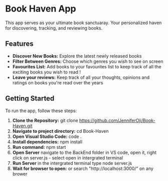 # Book Haven App

This app serves as your ultimate book sanctuaray. Your personalized haven for discovering, tracking, and reviewing books.

## Features

- **Discover New Books:** Explore the latest newly released books
- **Filter Between Genres:** Choose which genres you wish to see on screen 
- **Favourites List:** Add books to your favourites list to keep track of all the exciting books you wish to read !
- **Leave your reviews:** Keep track of all your thoughts, opinions and ratings on books you're read over the years


## Getting Started

To run the app, follow these steps:
1. **Clone the Repository:** git clone https://github.com/JenniferOji/Book-Haven.git
2. **Navigate to project directory:** cd Book-Haven
3. **Open Visual Studio Code:** code .
4. **Install dependencies:** npm install
5. **Run command:** npm start
6. **Open Server** navigate to the BackEnd folder in VS code, open it, right click on server.js - select open in intergrated terminal
7. **Run Server** in the intergrated terminal type node server.js
8. **Wait for browser to open:** or search "http://localhost:3000/" on any brower 
